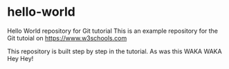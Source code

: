 # hello-world
Hello World repository for Git tutorial
This is an example repository for the Git tutoial on https://www.w3schools.com

This repository is built step by step in the tutorial.
As was this
WAKA WAKA Hey Hey!
